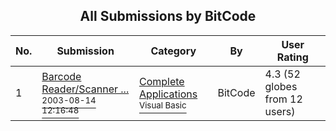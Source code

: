 ﻿<div align="center">

## All Submissions by BitCode

</div>

No.  | Submission | Category | By   | User Rating
---- | ---------- | -------- | ---- | -----------
1 | [Barcode Reader/Scanner \.\.\.<br /><sup>2003-08-14 12:16:48</sup>](https://github.com/Planet-Source-Code/bitcode-barcode-reader-scanner__1-47696) | [Complete Applications<br /><sup>Visual Basic</sup>](../ByCategory/complete-applications__1-27.md) | BitCode | 4.3 (52 globes from 12 users)
